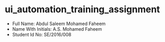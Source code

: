 # ui_automation_training_assignment

- Full Name: Abdul Saleem Mohamed Faheem
- Name With Initials: A.S. Mohamed Faheem
- Student Id No: SE/2016/008